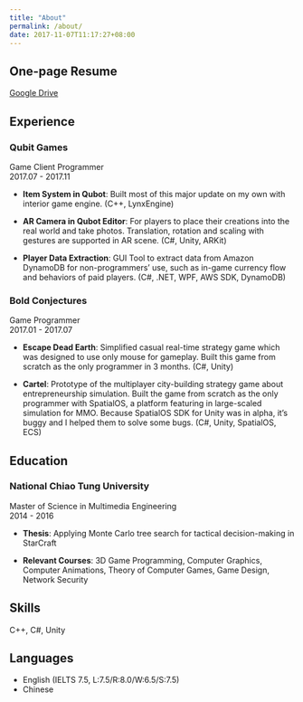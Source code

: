 ```yaml
---
title: "About"
permalink: /about/
date: 2017-11-07T11:17:27+08:00
---
```


## One-page Resume

[Google Drive](https://goo.gl/QB8KkP)

## Experience

### Qubit Games

Game Client Programmer  
2017.07 - 2017.11

- **Item System in Qubot**: Built most of this major update on my own with interior game engine. (C++, LynxEngine)

- **AR Camera in Qubot Editor**: For players to place their creations into the real world and take photos. Translation, rotation and scaling with gestures are supported in AR scene. (C#, Unity, ARKit)

- **Player Data Extraction**: GUI Tool to extract data from Amazon DynamoDB for non-programmers’ use, such as in-game currency flow and behaviors of paid players. (C#, .NET, WPF, AWS SDK, DynamoDB)

### Bold Conjectures

Game Programmer  
2017.01 - 2017.07

- **Escape Dead Earth**: Simplified casual real-time strategy game which was designed to use only mouse for gameplay. Built this game from scratch as the only programmer in 3 months. (C#, Unity)

- **Cartel**: Prototype of the multiplayer city-building strategy game about entrepreneurship simulation. Built the game from scratch as the only programmer with SpatialOS, a platform featuring in large-scaled simulation for MMO. Because SpatialOS SDK for Unity was in alpha, it’s buggy and I helped them to solve some bugs. (C#, Unity, SpatialOS, ECS)

## Education

### National Chiao Tung University

Master of Science in Multimedia Engineering  
2014 - 2016

- **Thesis**: Applying Monte Carlo tree search for tactical decision-making in StarCraft

- **Relevant Courses**: 3D Game Programming, Computer Graphics, Computer Animations, Theory of Computer Games, Game Design, Network Security

## Skills

C++, C#, Unity

## Languages

- English (IELTS 7.5, L:7.5/R:8.0/W:6.5/S:7.5)
- Chinese
